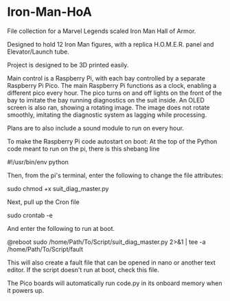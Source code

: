 # Iron-Man-HoA

File collection for a Marvel Legends scaled Iron Man Hall of Armor.

Designed to hold 12 Iron Man figures, with a replica H.O.M.E.R. panel and Elevator/Launch tube.

Project is designed to be 3D printed easily.

Main control is a Raspberry Pi, with each bay controlled by a separate Raspberry Pi Pico.
The main Raspberry Pi functions as a clock, enabling a different pico every hour.
The pico turns on and off lights on the front of the bay to imitate the bay running diagnostics on the suit inside.
An OLED screen is also ran, showing a rotating image.
The image does not rotate smoothly, imitating the diagnostic system as lagging while processing.

Plans are to also include a sound module to run on every hour.


To make the Raspberry Pi code autostart on boot:
At the top of the Python code meant to run on the pi, there is this shebang line

  #!/usr/bin/env python

Then, from the pi's terminal, enter the following to change the file attributes:

  sudo chmod +x suit_diag_master.py

Next, pull up the Cron file

  sudo crontab -e

And enter the following to run at boot.

  @reboot sudo /home/Path/To/Script/suit_diag_master.py 2>&1 | tee -a /home/Path/To/Script/fault

This will also create a fault file that can be opened in nano or another text editor.  If the script doesn't run at boot, check this file.


The Pico boards will automatically run code.py in its onboard memory when it powers up. 
